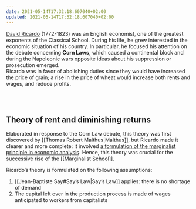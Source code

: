 ```yaml
---
date: 2021-05-14T17:32:18.607040+02:00
updated: 2021-05-14T17:32:18.607040+02:00
---
```

[David Ricardo] (1772-1823) was an English economist, one of the greatest exponents of the Classical School. During his life, he grew interested in the economic situation of his country. In particular, he focused his attention on the debate concerning **Corn Laws**, which caused a continental block and during the Napoleonic wars opposite ideas about his suppression or prosecution emerged.  
Ricardo was in favor of abolishing duties since they would have increased the price of grain; a rise in the price of wheat would increase both rents and wages, and reduce profits.

<br>
<br>

## Theory of rent and diminishing returns

Elaborated in response to the Corn Law debate, this theory was first discovered by [[Thomas Robert Malthus|Malthus]], but Ricardo made it clearer and more complete: it involved <u>a formulation of the marginalist principle in economic analysis</u>. Hence, this theory was crucial for the successive rise of the [[Marginalist School]].

Ricardo’s theory is formulated on the following assumptions:
1. [[Jean-Baptiste Say#Say’s Law|Say’s Law]] applies: there is no shortage of demand
2. The capital left over in the production process is made of wages anticipated to workers from capitalists

[David Ricardo]: https://en.wikipedia.org/wiki/David_Ricardo 'David Ricardo on Wikipedia'